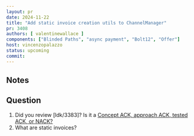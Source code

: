 ```yaml
---
layout: pr
date: 2024-11-22
title: "Add static invoice creation utils to ChannelManager"
pr: 3408
authors: [ valentinewallace ]
components: ["Blinded Paths", "async payment", "Bolt12", "Offer"]
host: vincenzopalazzo
status: upcoming
commit:
---
```


## Notes

## Question

1. Did you review [ldk/3383]? Is it a [Concept ACK, approach ACK, tested ACK, or NACK?](https://github.com/lightningdevkit/rust-lightning/blob/master/CONTRIBUTING.md#peer-review)
2. What are static invoices?

[ldk/3408]: https://github.com/lightningdevkit/rust-lightning/pull/3408
